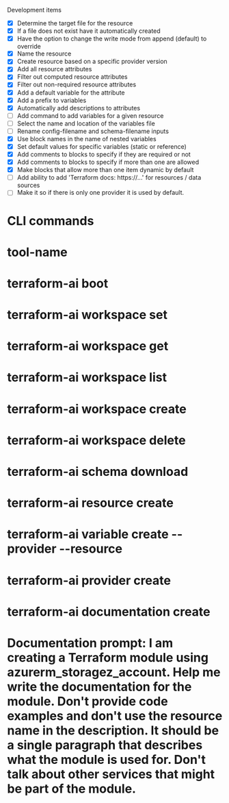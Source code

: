 Development items

- [x] Determine the target file for the resource
- [x] If a file does not exist have it automatically created
- [x] Have the option to change the write mode from append (default) to override
- [x] Name the resource
- [x] Create resource based on a specific provider version
- [x] Add all resource attributes
- [x] Filter out computed resource attributes
- [x] Filter out non-required resource attributes
- [x] Add a default variable for the attribute
- [x] Add a prefix to variables
- [x] Automatically add descriptions to attributes
- [ ] Add command to add variables for a given resource
- [ ] Select the name and location of the variables file
- [ ] Rename config-filename and schema-filename inputs
- [x] Use block names in the name of nested variables
- [x] Set default values for specific variables (static or reference)
- [x] Add comments to blocks to specify if they are required or not
- [x] Add comments to blocks to specify if more than one are allowed
- [x] Make blocks that allow more than one item dynamic by default
- [ ] Add ability to add 'Terraform docs: https://...' for resources / data sources
- [ ] Make it so if there is only one provider it is used by default.

# CLI commands
# tool-name 

# terraform-ai boot
# terraform-ai workspace set
# terraform-ai workspace get
# terraform-ai workspace list
# terraform-ai workspace create
# terraform-ai workspace delete
# terraform-ai schema download
# terraform-ai resource create
# terraform-ai variable create --provider --resource
# terraform-ai provider create
# terraform-ai documentation create

# Documentation prompt: I am creating a Terraform module using azurerm_storagez_account.  Help me write the documentation for the module.  Don't provide code examples and don't use the resource name in the description.  It should be a single paragraph that describes what the module is used for.  Don't talk about other services that might be part of the module.